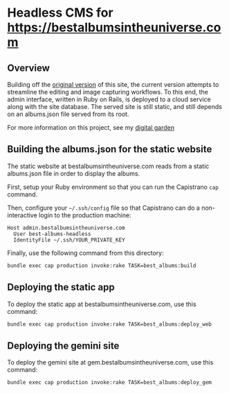 # Headless CMS for https://bestalbumsintheuniverse.com

## Overview

Building off the [original version](https://github.com/audiodude/best-albums) of this site, the current version
attempts to streamline the editing and image capturing workflows. To this end, the admin interface, written
in Ruby on Rails, is deployed to a cloud service along with the site database. The served site is still static,
and still depends on an albums.json file served from its root.

For more information on this project, see my [digital garden](https://garden.travisbriggs.com/garden/best%20albums%20in%20the%20universe/)

## Building the albums.json for the static website

The static website at bestalbumsintheuniverse.com reads from a static albums.json file in order to display the albums.

First, setup your Ruby environment so that you can run the Capistrano `cap` command.

Then, configure your `~/.ssh/config` file so that Capistrano can do a non-interactive login to the production machine:

```
Host admin.bestalbumsintheuniverse.com
  User best-albums-headless
  IdentityFile ~/.ssh/YOUR_PRIVATE_KEY
```

Finally, use the following command from this directory:

```bash
bundle exec cap production invoke:rake TASK=best_albums:build
```

## Deploying the static app

To deploy the static app at bestalbumsintheuniverse.com, use this command:

```bash
bundle exec cap production invoke:rake TASK=best_albums:deploy_web
```

## Deploying the gemini site

To deploy the gemini site at gem.bestalbumsintheuniverse.com, use this command:

```bash
bundle exec cap production invoke:rake TASK=best_albums:deploy_gem
```

